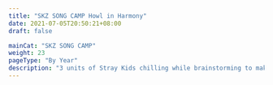 ```yaml
---
title: "SKZ SONG CAMP Howl in Harmony"
date: 2021-07-05T20:50:21+08:00
draft: false

mainCat: "SKZ SONG CAMP"
weight: 23
pageType: "By Year"
description: "3 units of Stray Kids chilling while brainstorming to make their own songs"
---
```

